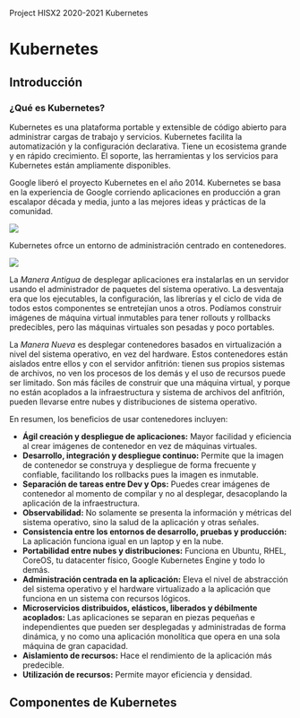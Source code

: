 Project HISX2 2020-2021 Kubernetes

# Kubernetes

## Introducción

### ¿Qué es Kubernetes?

Kubernetes es una plataforma portable y extensible de código abierto para administrar cargas de trabajo y servicios. Kubernetes facilita la automatización y la configuración declarativa. Tiene un ecosistema grande y en rápido crecimiento. El soporte, las herramientas y los servicios para Kubernetes están ampliamente disponibles.

Google liberó el proyecto Kubernetes en el año 2014. Kubernetes se basa en la experiencia de Google corriendo aplicaciones en producción a gran escalapor década y media, junto a las mejores ideas y prácticas de la comunidad.

![](https://d33wubrfki0l68.cloudfront.net/e298a92e2454520dddefc3b4df28ad68f9b91c6f/70d52/images/docs/pre-ccm-arch.png)

Kubernetes ofrce un entorno de administración centrado en contenedores.

![](https://d33wubrfki0l68.cloudfront.net/e7b766e0175f30ae37f7e0e349b87cfe2034a1ae/3e391/images/docs/why_containers.svg)

La *Manera Antigua* de desplegar aplicaciones era instalarlas en un servidor usando el administrador de paquetes del sistema operativo. La desventaja era que los ejecutables, la configuración, las librerías y el ciclo de vida de todos estos componentes se entretejían unos a otros. Podíamos construir imágenes de máquina virtual inmutables para tener rollouts y rollbacks predecibles, pero las máquinas virtuales son pesadas y poco portables.

La *Manera Nueva* es desplegar contenedores basados en virtualización a nivel del sistema operativo, en vez del hardware. Estos contenedores están aislados entre ellos y con el servidor anfitrión: tienen sus propios sistemas de archivos, no ven los procesos de los demás y el uso de recursos puede ser limitado. Son más fáciles de construir que una máquina virtual, y porque no están acoplados a la infraestructura y sistema de archivos del anfitrión, pueden llevarse entre nubes y distribuciones de sistema operativo.

En resumen, los beneficios de usar contenedores incluyen:

- **Ágil creación y despliegue de aplicaciones:** Mayor facilidad y eficiencia al crear imágenes de contenedor en vez de máquinas virtuales.
- **Desarrollo, integración y despliegue continuo:** Permite que la imagen de contenedor se construya y despliegue de forma frecuente y confiable, facilitando los rollbacks pues la imagen es inmutable.
- **Separación de tareas entre Dev y Ops:** Puedes crear imágenes de contenedor al momento de compilar y no al desplegar, desacoplando la aplicación de la infraestructura.
- **Observabilidad:** No solamente se presenta la información y métricas del sistema operativo, sino la salud de la aplicación y otras señales.
- **Consistencia entre los entornos de desarrollo, pruebas y producción:** La aplicación funciona igual en un laptop y en la nube.
- **Portabilidad entre nubes y distribuciones:** Funciona en Ubuntu, RHEL, CoreOS, tu datacenter físico, Google Kubernetes Engine y todo lo demás.
- **Administración centrada en la aplicación:** Eleva el nivel de abstracción del sistema operativo y el hardware virtualizado a la aplicación que funciona en un sistema con recursos lógicos.
- **Microservicios distribuidos, elásticos, liberados y débilmente acoplados:** Las aplicaciones se separan en piezas pequeñas e independientes que pueden ser desplegadas y administradas de forma dinámica, y no como una aplicación monolítica que opera en una sola máquina de gran capacidad.
- **Aislamiento de recursos:** Hace el rendimiento de la aplicación más predecible.
- **Utilización de recursos:** Permite mayor eficiencia y densidad.

## Componentes de Kubernetes
